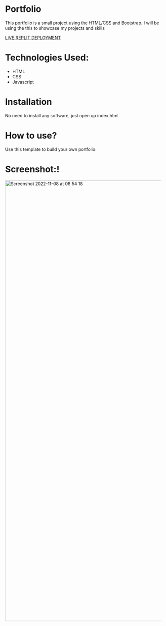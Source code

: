 # Portfolio
This portfolio is a small project using the HTML/CSS and Bootstrap. I will be using the this to showcase my projects and skills 

[LIVE REPLIT DEPLOYMENT](https://portfolio-9sw9e5u4f-saharukh-shaikhs-projects.vercel.app/)


# Technologies Used:
* HTML 
* CSS
* Javascript

# Installation
 No need to install any software, just open up index.html
 
# How to use?
Use this template to build your own portfolio

# Screenshot:!

<img width="1425" alt="Screenshot 2022-11-08 at 08 54 18" src="https://user-images.githubusercontent.com/102286564/200468149-e185c755-df5f-4543-9786-029d240b0ed8.png">
